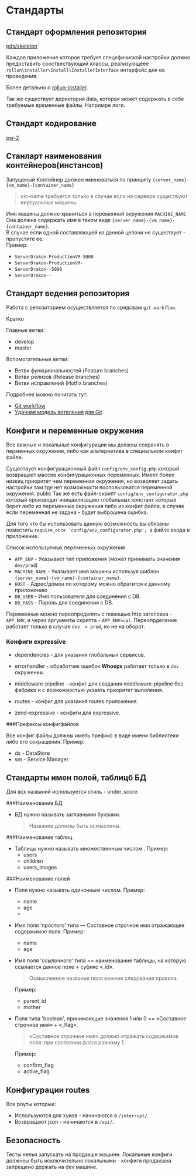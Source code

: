 # Стандарты

## Стандарт оформления репозитория
    
[pds/skeleton](https://github.com/php-pds/skeleton/blob/1.x/README.md )

Каждое приложение которое требует спецефичиской настройки должно предоставить сооствествующий классы, 
реализующеее `rollun\installer\Install\InstallerInterface` интерфейс для ее проведения.

Более детально о [rollun-installer](https://github.com/rollun-com/rollun-installer).

Так же существует дериктория data, которая может содержать в себе требуемые временные файлы.
Напримре логи.

## Стандарт кодирование

[psr-2](http://www.php-fig.org/psr/psr-2/)

## Станларт наименования контейнеров(инстансов) 

Запущеный Контейнер должен именоваться по принципу `{server_name}-{vm_name}-{container_name}`
>vm-name требуется только в случае если на сервере существуют виртуальные машины.

Имя машины должно храниться в переменной окружения `MACHINE_NAME`
Она должна содержать имя в таком виде  `{server_name}-{vm_name}-{container_name}`.  
В случае если одной составляющей из данной цепочи не существует - пропустите ее.  
Пример:
* `ServerDrakon-ProductionVM-5000`
* `ServerDrakon-ProductionVM-`
* `ServerDrakon--5000`
* `ServerDrakon--`
 

## Стандарт ведения репозитория

Работа с репозиторием осуществляется по средсвам `git-workflow`.

Кратко

Главные ветви:
* develop
* master

Вспомогательные ветви:
* Ветви функциональностей (Feature branches)
* Ветви релизов (Release branches)
* Ветви исправлений (Hotfix branches)

Подробнее можно почитать тут:
 * [Git workflow](https://www.atlassian.com/git/tutorials/comparing-workflows/)
 * [Удачная модель ветвления для Git](https://habrahabr.ru/post/106912/)
 
## Конфиги и переменные окружения 
 
 Все важные и локальные конфигурации мы должны сохранять в перменных окружения, 
 либо как альтернатива в специальном конфиг файле. 
 
 Существует конфигурационный файл `config/env_config.php` который возвращает массив конфигурационных переменных.
 Имеет более низкиц приоритет чем переменная окружения, но возволяет задать настройки 
 там где нет возможности воспользоватся переменной окружения.
 public
 Так же есть файл-скрипт `config/env_configurator.php` который производит иницаилизацию глобальных констант 
 которые берет либо из переменных окружения либо из конфиг файла, в случае если переменная не задана - будет выброшена ошибка.
 
Для того что бы использовать данную возможность вы обязаны поместить `require_once 'config/env_configurator.php';
`в файле входа в приложение. 
 
 Список используемых переменных окружения
 * `APP_ENV` - Указывает тип приложения (может принимать значения `dev/prod`)
 * `MACHINE_NAME` - Указывает имя машины используя шиблон `{server_name}-{vm_name}-{container_name}`.
 * `HOST` - Адрес/домен по которому можно обратится к данному приложению
 * `DB_USER` - Имя пользователя для соединения с DB.
 * `DB_PASS` - Пароль для соединения с DB.
 
 Переменные можно переопределять с помощью http заголовка - `APP_ENV`, и через аргументы скрипта - `APP_ENV=val`.
 Переопрделение работает только в случае `dev -> prod`, но не на оборот.
  
  
 ### Конфиги expressive
 
 * dependencies - для указания глобальных сервисов.
 
 * errorhandler - обработчик ошибок **Whoops** работает только в `dev` окружении.
 
 * middleware-pipeline - конфиг для создания middleware-pipeline без фабрики и с возможностью укзаать приоритет выполения.
 
 * routes - конфиг для указания routes приложения. 
 
 * zend-expressive - конфиги для expressive.
 
 ###Префексы конфигфайлов
 
 Все конфиг файлы должны иметь префикс в виде имени библиотеки либо его сокращения.
 Пример:
 
 * ds - DataStore
 * sm - Service Manager
 
## Стандарты имен полей, таблицб БД
  
 Для всх названий используется стиль - under_score.
 
 ###Наименование БД
 
 * БД нужно называть заглавными буквами.
    >Название должны быть осмыслены.
  
 ###Наименование таблиц
 
 * Таблицы нужно называть множественным числом .
    Пример:
    * users
    * children
    * users_images
    
 ###Наименование полей
 
 * Поля нужно называть одиночным числом.
    Пример:
    * name
    * age
    * 
 
 * Имя поля 'простого' типа — Составное строчное имя отражающее содержимое поля.
     Пример:
     * name
     * age
 
 * Имя поля 'ссылочного' типа == наименование таблицы, на которую ссылается данное поле + суфикс «_id». 
    > Осмысленное название поля важнее следования правила.
    
    Пример:
    * parent_id
    * mother
 
 * Поля типа 'boolean', принимающие значения 1 или 0 == «Составное строчное имя» + «_flag».
    > «Составное строчное имя» должно отражать содержимое поля, при состоянии флага равному 1.
    
    Пример:
    * confirm_flag
    * active_flag
    
## Конфигурации routes

Все роуты которые:
* Используются для хуков - начинаются в `/interrupt/`.
* Возвращают json - начинаются в `/api/`.

## Безопасность
Тесты нелья запускать на продакшн машине.
Локальные конфиги должнеы быть исключительно локальными - конфиги продакшна запрещено держать на dev машине.